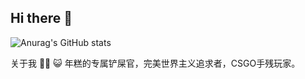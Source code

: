 ## Hi there 👋
![Anurag's GitHub stats](https://github-readme-stats.vercel.app/api?username=intimatep&show_icons=true&theme=radical)

关于我 🐱‍👤
😺 年糕的专属铲屎官，完美世界主义追求者，CSGO手残玩家。
